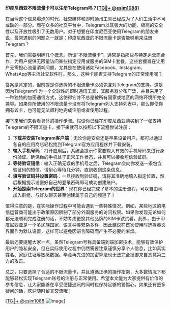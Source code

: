 **印度尼西亚不限流量卡可以注册Telegram吗？[[TG💪+ @esim1088](https://t.me/s/esim1088)]**

在当今这个信息爆炸的时代，社交媒体和即时通讯工具已经成为了人们生活中不可或缺的一部分。而在众多的社交平台中，Telegram以其强大的功能、极高的安全性以及开放性吸引了无数用户。对于想要在印度尼西亚使用Telegram的朋友来说，最常遇到的问题之一就是：印度尼西亚的不限流量卡是否能够用来注册Telegram？

首先，我们需要明确几个概念。所谓“不限流量卡”，通常是指那些与特定运营商合作，为用户提供无限量访问某些指定应用或服务的SIM卡套餐。这些套餐旨在让用户无需担心流量消耗问题，尤其是在使用诸如Facebook、Instagram、WhatsApp等主流社交软件时。那么，这种卡能否支持Telegram的正常使用呢？

答案是肯定的，但前提是你选择的不限流量卡必须包含对Telegram的支持。这是因为Telegram作为一个全球性的即时通讯工具，其服务器分布广泛，并且采用了一种独特的加密通信方式，这使得它并不总是被所有国家或地区的网络环境所完全兼容。如果你所使用的不限流量卡没有将Telegram列入支持列表中，那么即便你拥有该卡，也可能无法顺利地完成注册或者使用过程。

接下来我们来看看具体的操作步骤。假设你已经在印度尼西亚购买到了一张支持Telegram的不限流量卡，接下来就可以按照以下流程尝试注册：

1. **下载并安装Telegram客户端**：无论你是安卓还是苹果设备用户，都可以通过各自的应用商店轻松找到Telegram官方应用程序并下载安装。
2. **输入手机号码**：打开应用后，系统会提示你需要输入有效的手机号码来进行身份验证。确保你的手机处于正常工作状态，并且可以接收短信验证码。
3. **等待验证短信**：输入正确无误的手机号之后，Telegram会向你发送一条包含验证码的短信。请耐心等待几分钟，直到收到这条信息。
4. **填写验证码并设置密码**：一旦接收到验证码，请将其准确地填入指定位置，然后根据提示设置好自己的登录密码即可成功创建账户。
5. **开始探索Telegram的世界**：现在你已经完成了基本的注册流程，可以自由地加入群组、与好友聊天甚至创建属于自己的频道了！

值得注意的是，在实际操作过程中可能会遇到一些特殊情况。例如，某些地区的电信运营商可能出于政策原因限制了部分外国服务的访问权限。如果你发现无论如何都无法顺利完成注册的话，不妨考虑更换其他品牌的SIM卡试试看。此外，由于印度尼西亚是一个多民族国家，语言种类繁杂多样，因此建议在首次使用时选择英文界面作为默认设置，这样可以避免因语言障碍而产生不必要的麻烦。

最后还要提醒大家一点，虽然Telegram号称具备端到端加密技术，能够有效保护用户的隐私安全，但在实际使用过程中仍然需要注意谨慎分享个人信息，比如真实姓名、家庭住址等敏感数据。毕竟再先进的加密算法也无法完全抵御来自恶意第三方的攻击。

总之，只要选择了合适的不限流量卡，并且遵循正确的操作指南，大多数情况下都能够轻松实现Telegram账号的注册与正常使用。希望本文能为大家提供有价值的参考信息，让大家能够在享受便捷通讯的同时也保持足够的警惕心。如果还有更多疑问的话，欢迎随时留言交流哦！

[[TG💪+ @esim1088](https://t.me/s/esim1088) ![Image](https://i.postimg.cc/4NQfJmqS/Snipaste-2025-05-13-00-14-12.png)]